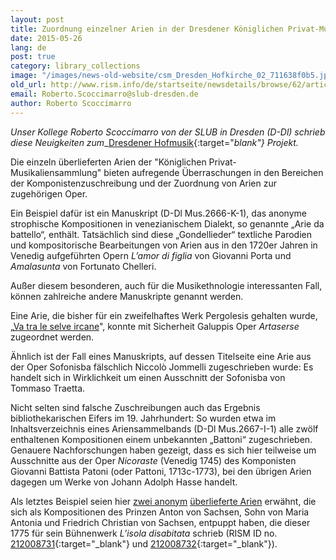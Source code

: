 ```yaml
---
layout: post
title: Zuordnung einzelner Arien in der Dresdener Königlichen Privat-Musikaliensammlung
date: 2015-05-26
lang: de
post: true
category: library_collections
image: "/images/news-old-website/csm_Dresden_Hofkirche_02_711638f0b5.jpg"
old_url: http://www.rism.info/de/startseite/newsdetails/browse/62/article/64/arias-identified-in-dresden-royal-private-music-collection.html
email: Roberto.Scoccimarro@slub-dresden.de
author: Roberto Scoccimarro
---
```


_Unser Kollege Roberto Scoccimarro von der SLUB in Dresden (D-Dl) schrieb diese Neuigkeiten zum__[Dresdener Hofmusik](http://hofmusik.slub-dresden.de/news/details/single/neue-zuschreibungen-bei-den-ariensammlungen/){:target="_blank"}_ _Projekt._


Die einzeln überlieferten Arien der "Königlichen Privat-Musikaliensammlung" bieten aufregende Überraschungen in den Bereichen der Komponistenzuschreibung und der Zuordnung von Arien zur zugehörigen Oper.

Ein Beispiel dafür ist ein Manuskript (D-Dl Mus.2666-K-1), das anonyme strophische Kompositionen in venezianischem Dialekt, so genannte „Arie da battello“, enthält. Tatsächlich sind diese „Gondellieder“ textliche Parodien und kompositorische Bearbeitungen von Arien aus in den 1720er Jahren in Venedig aufgeführten Opern _L’amor di figlia_ von Giovanni Porta und _Amalasunta_ von Fortunato Chelleri.

Außer diesem besonderen, auch für die Musikethnologie interessanten Fall, können zahlreiche andere Manuskripte genannt werden.

Eine Arie, die bisher für ein zweifelhaftes Werk Pergolesis gehalten wurde, „[Va tra le selve ircane](https://opac.rism.info/search?id=212008686 "D-Dl Mus.1-F-49,12-6")", konnte mit Sicherheit Galuppis Oper _Artaserse_ zugeordnet werden.

Ähnlich ist der Fall eines Manuskripts, auf dessen Titelseite eine Arie aus der Oper Sofonisba fälschlich Niccolò Jommelli zugeschrieben wurde: Es handelt sich in Wirklichkeit um einen Ausschnitt der Sofonisba von Tommaso Traetta.

Nicht selten sind falsche Zuschreibungen auch das Ergebnis bibliothekarischen Eifers im 19. Jahrhundert: So wurden etwa im Inhaltsverzeichnis eines Ariensammelbands (D-Dl Mus.2667-I-1) alle zwölf enthaltenen Kompositionen einem unbekannten „Battoni“ zugeschrieben. Genauere Nachforschungen haben gezeigt, dass es sich hier teilweise um Ausschnitte aus der Oper _Nicoraste_ (Venedig 1745) des Komponisten Giovanni Battista Patoni (oder Pattoni, 1713c-1773), bei den übrigen Arien dagegen um Werke von Johann Adolph Hasse handelt.

Als letztes Beispiel seien hier [zwei anonym](https://opac.rism.info/search?id=212008731 "D-Dl Mus.1-F-49,14-1") [überlieferte Arien](https://opac.rism.info/search?id=212008732 "D-Dl Mus.1-F-49,14-2") erwähnt, die sich als Kompositionen des Prinzen Anton von Sachsen, Sohn von Maria Antonia und Friedrich Christian von Sachsen, entpuppt haben, die dieser 1775 für sein Bühnenwerk _L’isola disabitata_ schrieb (RISM ID no. [212008731](https://opac.rism.info/search?id=212008731){:target="_blank"} und [212008732](https://opac.rism.info/search?id=212008732){:target="_blank"}).


